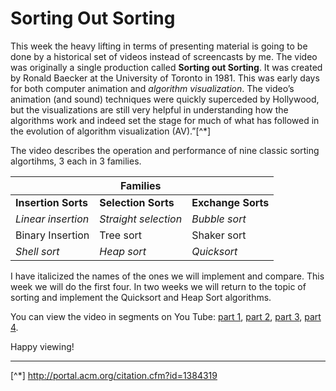# Sorting Out Sorting

This week the heavy lifting in terms of presenting material is going to
be done by a historical set of videos instead of screencasts by me. The
video was originally a single production called **Sorting out Sorting**.
It was created by Ronald Baecker at the University of Toronto in 1981.
This was early days for both computer animation and *algorithm
visualization*. The video’s animation (and sound) techniques were
quickly superceded by Hollywood, but the visualizations are still very
helpful in understanding how the algorithms work and indeed set the
stage for much of what has followed in the evolution of algorithm
visualization (AV).”[^*]

The video describes the operation and performance of nine classic
sorting algortihms, 3 each in 3 families.

|                      |     Families           |                    |
|----------------------|------------------------|--------------------|
| **Insertion Sorts**  | **Selection Sorts**    | **Exchange Sorts** |
| _Linear insertion_   | _Straight selection_   | _Bubble sort_      |
| Binary Insertion     | Tree sort              | Shaker sort        |
| _Shell sort_         | _Heap sort_            | _Quicksort_        |

I have italicized the names of the ones we will implement and compare.
This week we will do the first four. In two weeks we will return to the
topic of sorting and implement the Quicksort and Heap Sort algorithms.

You can view the video in segments on You Tube: [part
1](http://www.youtube.com/watch?v=YvTW7341kpA), [part
2](http://www.youtube.com/watch?v=plAi7kcqMNU&feature=related), [part
3](http://www.youtube.com/watch?v=gtdfW3TbeYY&feature=related), [part
4](http://www.youtube.com/watch?v=wdcoRfS8edM&feature=related).

Happy viewing!

------------------------------------------------------------------------

[^*] http://portal.acm.org/citation.cfm?id=1384319
